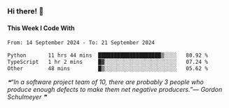 ### Hi there! 👋

#### This Week I Code With
<!--START_SECTION:waka-->

```txt
From: 14 September 2024 - To: 21 September 2024

Python       11 hrs 44 mins  ████████████████████▒░░░░   80.92 %
TypeScript   1 hr 2 mins     █▓░░░░░░░░░░░░░░░░░░░░░░░   07.24 %
Other        48 mins         █▒░░░░░░░░░░░░░░░░░░░░░░░   05.62 %
```

<!--END_SECTION:waka-->

<!--STARTS_HERE_QUOTE_README-->
<i>❝“In a software project team of 10, there are probably 3 people who produce enough defects to make them net negative producers.”— Gordon Schulmeyer   ❞</i>
<!--ENDS_HERE_QUOTE_README-->
